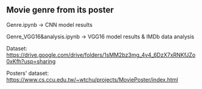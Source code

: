 ## Movie genre from its poster

Genre.ipynb -> CNN model results

Genre_VGG16&analysis.ipynb -> VGG16 model results & IMDb data analysis

Dataset: https://drive.google.com/drive/folders/1sMM2bz3mg_4v4_6DzX7xRNKfJZo0xKfh?usp=sharing

Posters' dataset: https://www.cs.ccu.edu.tw/~wtchu/projects/MoviePoster/index.html
